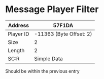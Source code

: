 #  Message Player Filter
Address   | 57F1DA
----------|-------------
Player ID | -11363 (Byte Offset: 2)
Size 	  | 2
Length 	  | 2
SC:R      | Simple Data

Should be within the previous entry
